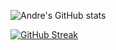 ![Andre's GitHub stats](https://github-readme-stats.vercel.app/api?username=andreterceiro&show_icons=true&theme=radical)


[![GitHub Streak](https://streak-stats.demolab.com/?user=andreterceiro)](https://git.io/streak-stats)
